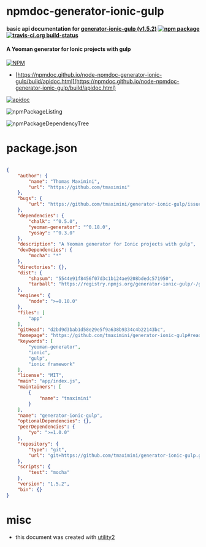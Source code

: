 # npmdoc-generator-ionic-gulp

#### basic api documentation for  [generator-ionic-gulp (v1.5.2)](https://github.com/tmaximini/generator-ionic-gulp#readme)  [![npm package](https://img.shields.io/npm/v/npmdoc-generator-ionic-gulp.svg?style=flat-square)](https://www.npmjs.org/package/npmdoc-generator-ionic-gulp) [![travis-ci.org build-status](https://api.travis-ci.org/npmdoc/node-npmdoc-generator-ionic-gulp.svg)](https://travis-ci.org/npmdoc/node-npmdoc-generator-ionic-gulp)

#### A Yeoman generator for Ionic projects with gulp

[![NPM](https://nodei.co/npm/generator-ionic-gulp.png?downloads=true&downloadRank=true&stars=true)](https://www.npmjs.com/package/generator-ionic-gulp)

- [https://npmdoc.github.io/node-npmdoc-generator-ionic-gulp/build/apidoc.html](https://npmdoc.github.io/node-npmdoc-generator-ionic-gulp/build/apidoc.html)

[![apidoc](https://npmdoc.github.io/node-npmdoc-generator-ionic-gulp/build/screenCapture.buildCi.browser.%252Ftmp%252Fbuild%252Fapidoc.html.png)](https://npmdoc.github.io/node-npmdoc-generator-ionic-gulp/build/apidoc.html)

![npmPackageListing](https://npmdoc.github.io/node-npmdoc-generator-ionic-gulp/build/screenCapture.npmPackageListing.svg)

![npmPackageDependencyTree](https://npmdoc.github.io/node-npmdoc-generator-ionic-gulp/build/screenCapture.npmPackageDependencyTree.svg)



# package.json

```json

{
    "author": {
        "name": "Thomas Maximini",
        "url": "https://github.com/tmaximini"
    },
    "bugs": {
        "url": "https://github.com/tmaximini/generator-ionic-gulp/issues"
    },
    "dependencies": {
        "chalk": "^0.5.0",
        "yeoman-generator": "^0.18.0",
        "yosay": "^0.3.0"
    },
    "description": "A Yeoman generator for Ionic projects with gulp",
    "devDependencies": {
        "mocha": "*"
    },
    "directories": {},
    "dist": {
        "shasum": "5544e91f8456f07d3c1b124ae9208bdedc571950",
        "tarball": "https://registry.npmjs.org/generator-ionic-gulp/-/generator-ionic-gulp-1.5.2.tgz"
    },
    "engines": {
        "node": ">=0.10.0"
    },
    "files": [
        "app"
    ],
    "gitHead": "d2bd9d3bab1d58e29e5f9a638b9334c4b22143bc",
    "homepage": "https://github.com/tmaximini/generator-ionic-gulp#readme",
    "keywords": [
        "yeoman-generator",
        "ionic",
        "gulp",
        "ionic framework"
    ],
    "license": "MIT",
    "main": "app/index.js",
    "maintainers": [
        {
            "name": "tmaximini"
        }
    ],
    "name": "generator-ionic-gulp",
    "optionalDependencies": {},
    "peerDependencies": {
        "yo": ">=1.0.0"
    },
    "repository": {
        "type": "git",
        "url": "git+https://github.com/tmaximini/generator-ionic-gulp.git"
    },
    "scripts": {
        "test": "mocha"
    },
    "version": "1.5.2",
    "bin": {}
}
```



# misc
- this document was created with [utility2](https://github.com/kaizhu256/node-utility2)
